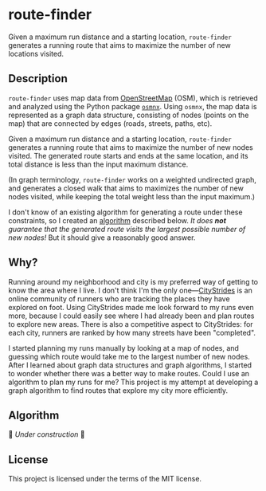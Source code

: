 # route-finder

Given a maximum run distance and a starting location, `route-finder` generates a running route that aims to maximize the number of new locations visited.

## Description

`route-finder` uses map data from [OpenStreetMap](https://www.openstreetmap.org) (OSM), which is retrieved and analyzed using the Python package [`osmnx`](https://github.com/gboeing/osmnx/). 
Using `osmnx`, the map data is represented as a graph data structure, consisting of nodes (points on the map) that are connected by edges (roads, streets, paths, etc).

Given a maximum run distance and a starting location, `route-finder` generates a running route that aims to maximize the number of new nodes visited. The generated route starts and ends at the same location, and its total distance is less than the input maximum distance.

(In graph terminology, `route-finder` works on a weighted undirected graph, and generates a closed walk that aims to maximizes the number of new nodes visited, while keeping the total weight less than the input maximum.)

I don't know of an existing algorithm for generating a route under these constraints, so I created an [algorithm](#algorithm) described below. 
*It does **not** guarantee that the generated route visits the largest possible number of new nodes!* 
But it should give a reasonably good answer.

## Why?

Running around my neighborhood and city is my preferred way of getting to know the area where I live. 
I don't think I'm the only one&mdash;[CityStrides](https://citystrides.com) is an online community of runners who are tracking the places they have explored on foot.
Using CityStrides made me look forward to my runs even more, because I could easily see where I had already been and plan routes to explore new areas.
There is also a competitive aspect to CityStrides: for each city, runners are ranked by how many streets have been "completed".

I started planning my runs manually by looking at a map of nodes, and guessing which route would take me to the largest number of new nodes.
After I learned about graph data structures and graph algorithms, I started to wonder whether there was a better way to make routes.
Could I use an algorithm to plan my runs for me?
This project is my attempt at developing a graph algorithm to find routes that explore my city more efficiently.


## Algorithm

:construction_worker: *Under construction* :construction:

## License

This project is licensed under the terms of the MIT license.

